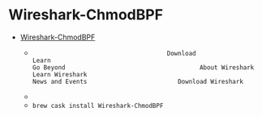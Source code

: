 # Wireshark-ChmodBPF
- [Wireshark-ChmodBPF](https://www.wireshark.org/)
  -                                          Download                                                                             Learn                                                                             Go Beyond                                     About Wireshark                         Learn Wireshark                                                     News and Events                         Download Wireshark
  - 
  - `brew cask install Wireshark-ChmodBPF`
